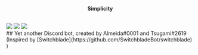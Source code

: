 <p align="center">
   <b>Simplicity</b>
<br><br>
</p>
<a title="code style" target="_blank" href="http://standardjs.com"><img src="https://img.shields.io/badge/code%20style-standard-brightgreen.svg?style=flat-square"></a>
<a title="Dependencies" target="_blank" href="https://david-dm.org/Almeeida/Simplicity/"><img src="https://david-dm.org/Almeeida/Simplicity/status.svg?style=flat-square"></a>
<a title="Library" target="_blank" href="https://discord.js.org/#/"><img src="https://img.shields.io/badge/library-discord.js-blue.svg?style=flat-square"></a><br>
## Yet another Discord bot, created by Almeida#0001 and Tsugami#2619 (Inspired by [Switchblade](https://github.com/SwitchbladeBot/switchblade) )

